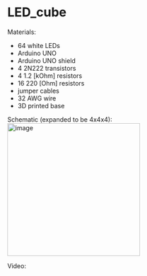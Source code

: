 # LED_cube
Materials:
- 64 white LEDs
- Arduino UNO
- Arduino UNO shield
- 4 2N222 transistors 
- 4 1.2 [kOhm] resistors 
- 16 220 [Ohm] resistors 
- jumper cables 
- 32 AWG wire 
- 3D printed base 

Schematic (expanded to be 4x4x4):
<img height="300" alt="image" src="https://github.com/patron02/LED_cube/assets/69320369/dbd232c9-aa30-4d59-8478-b4356fea0a98">

Video: 

